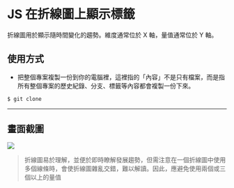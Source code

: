 # JS 在折線圖上顯示標籤

折線圖用於顯示隨時間變化的趨勢。維度通常位於 X 軸，量值通常位於 Y 軸。

## 使用方式
- 把整個專案複製一份到你的電腦裡，這裡指的「內容」不是只有檔案，而是指所有整個專案的歷史紀錄、分支、標籤等內容都會複製一份下來。
```sh
$ git clone
```

----

## 畫面截圖
![](https://i.imgur.com/zqyjDZG.png)
> 折線圖易於理解，並便於即時瞭解發展趨勢，但需注意在一個折線圖中使用多個線條時，會使折線圖雜亂交錯，難以解讀。因此，應避免使用兩個或三個以上的量值
